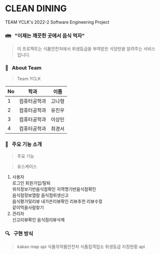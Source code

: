# CLEAN DINING

TEAM YCLK's 2022-2 Software Engineering Project

### :family: &nbsp;&nbsp;"이제는 깨끗한 곳에서 음식 먹자"

> 이 프로젝트는 식품안전처에서 위생등급을 부여받은 식당만을 알려주는 서비스입니다.

### :information_desk_person: &nbsp; About Team
> Team YCLK
>
No|학과|이름|
---|---|---|
1|컴퓨터공학과|고나형
2|컴퓨터공학과|유진우
3|컴퓨터공학과|이상민
4|컴퓨터공학과|최경서

### :rocket: &nbsp; 주요 기능 소개
> 주요 기능

> 유스케이스
1. 사용자  
로그인 회원가입/탈퇴  
위치정보기반음식점확인 지역명기반음식점확인  
음식점정보열람 음식점위생신고  
음식평가및리뷰 내가쓴리뷰확인 리뷰추천 리뷰수정  
같이먹을사람찾기
2. 관리자  
신고리뷰확인 음식점리뷰삭제

### :mag: &nbsp; 구현 방식
> kakao map api
> 식품의약품안전처 식품접객업소 위생등급 지정현황 api
